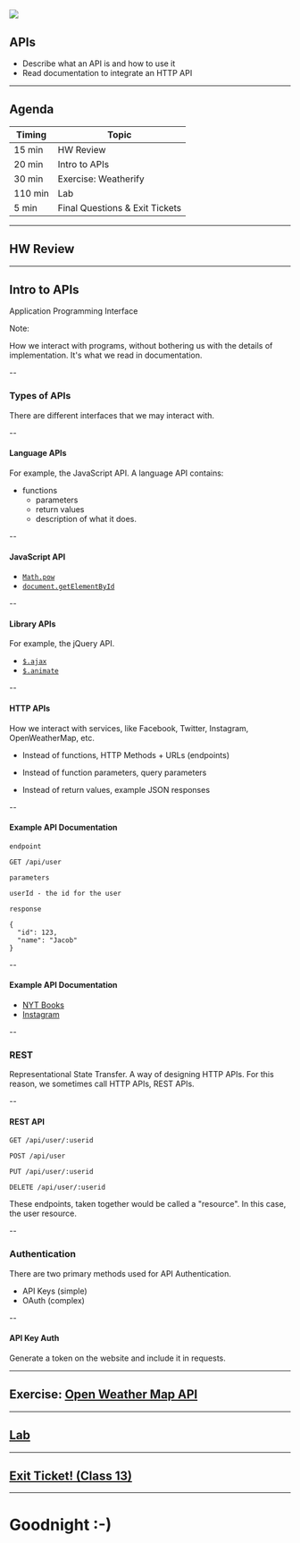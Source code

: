 # ![](https://ga-dash.s3.amazonaws.com/production/assets/logo-9f88ae6c9c3871690e33280fcf557f33.png)
## APIs

- Describe what an API is and how to use it
- Read documentation to integrate an HTTP API

---

## Agenda

| Timing | Topic |
| --- | --- |
| 15 min | HW Review |
| 20 min | Intro to APIs |
| 30 min | Exercise: Weatherify |
| 110 min | Lab |
| 5 min | Final Questions & Exit Tickets |

---

## HW Review

---

## Intro to APIs

Application Programming Interface

Note:

How we interact with programs, without bothering us with the details of implementation. It's what we read in documentation.

--

### Types of APIs

There are different interfaces that we may interact with.

--

#### Language APIs

For example, the JavaScript API. A language API contains:

- functions
  - parameters
  - return values
  - description of what it does.

--

#### JavaScript API

- [`Math.pow`](https://developer.mozilla.org/en-US/docs/Web/JavaScript/Reference/Global_Objects/Math/pow)
- [`document.getElementById`](https://developer.mozilla.org/en-US/docs/Web/API/Document/getElementById)

--

#### Library APIs

For example, the jQuery API.

- [`$.ajax`](http://api.jquery.com/jquery.ajax/)
- [`$.animate`](http://api.jquery.com/animate/)

--

#### HTTP APIs

How we interact with services, like Facebook, Twitter, Instagram, OpenWeatherMap, etc.

- Instead of functions, HTTP Methods + URLs (endpoints)

- Instead of function parameters, query parameters

- Instead of return values, example JSON responses

--

#### Example API Documentation

```
endpoint

GET /api/user

parameters

userId - the id for the user

response

{
  "id": 123,
  "name": "Jacob"
}
```

--

#### Example API Documentation

- [NYT Books](https://developer.nytimes.com/books_api.json#/Documentation/GET/lists.%7Bformat%7D)
- [Instagram](https://www.instagram.com/developer/endpoints/comments/)

--

### REST

Representational State Transfer. A way of designing HTTP APIs. For this reason, we sometimes call HTTP APIs, REST APIs.

--

#### REST API

```
GET /api/user/:userid

POST /api/user

PUT /api/user/:userid

DELETE /api/user/:userid
```

These endpoints, taken together would be called a "resource". In this case, the user resource.

--

### Authentication

There are two primary methods used for API Authentication.

- API Keys (simple)
- OAuth (complex)

--

#### API Key Auth

Generate a token on the website and include it in requests.

---

## Exercise: [Open Weather Map API](http://openweathermap.org/api)

---

## [Lab](https://github.com/jacobdfriedmann/feedr)

---

## [Exit Ticket! (Class 13)](http://goo.gl/forms/KzVZ9fuo2YYw5WIB3)

---

# Goodnight :-)

